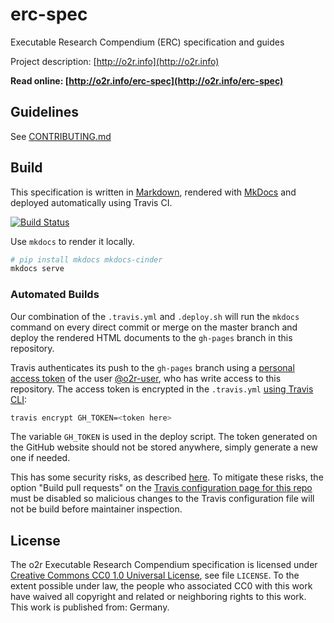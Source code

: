 # erc-spec

Executable Research Compendium (ERC) specification and guides

Project description: [http://o2r.info](http://o2r.info)

**Read online: [http://o2r.info/erc-spec](http://o2r.info/erc-spec)**

## Guidelines

See [CONTRIBUTING.md](CONTRIBUTING.md)

## Build

This specification is written in [Markdown](https://daringfireball.net/projects/markdown/), rendered with [MkDocs](http://www.mkdocs.org/) and deployed automatically using Travis CI.

[![Build Status](https://travis-ci.org/o2r-project/o2r-web-api.svg?branch=master)](https://travis-ci.org/o2r-project/o2r-web-api)

Use `mkdocs` to render it locally.

```bash
# pip install mkdocs mkdocs-cinder
mkdocs serve
```

### Automated Builds

Our combination of the `.travis.yml` and `.deploy.sh` will run the `mkdocs` command on every direct commit or merge on the master branch and deploy the rendered HTML documents to the `gh-pages` branch in this repository.

Travis authenticates its push to the `gh-pages` branch using a [personal access token](https://github.com/settings/tokens) of the user [@o2r-user](https://github.com/o2r-user), who has write access to this repository.
The access token is encrypted in the `.travis.yml` [using Travis CLI](https://docs.travis-ci.com/user/encryption-keys/):

```bash
travis encrypt GH_TOKEN=<token here>
```

The variable `GH_TOKEN` is used in the deploy script.
The token generated on the GitHub website should not be stored anywhere, simply generate a new one if needed.

This has some security risks, as described [here](https://gist.github.com/domenic/ec8b0fc8ab45f39403dd#sign-up-for-travis-and-add-your-project).
To mitigate these risks, the option "Build pull requests" on the [Travis configuration page for this repo](https://travis-ci.org/o2r-project/erc-spec/settings) must be disabled so malicious changes to the Travis configuration file will not be build before maintainer inspection.

## License

The o2r Executable Research Compendium specification is licensed under [Creative Commons CC0 1.0 Universal License](https://creativecommons.org/publicdomain/zero/1.0/), see file `LICENSE`.
To the extent possible under law, the people who associated CC0 with this work have waived all copyright and related or neighboring rights to this work.
This work is published from: Germany.
